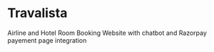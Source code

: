 # Travalista
Airline and Hotel Room Booking Website with chatbot and Razorpay payement page integration
